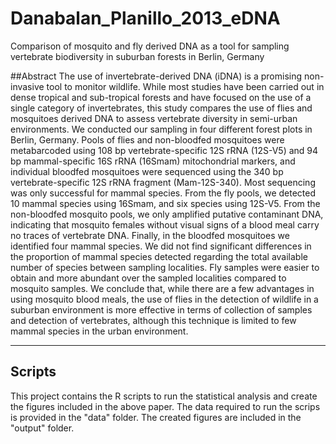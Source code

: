 # Danabalan_Planillo_2013_eDNA
Comparison of mosquito and fly derived DNA as a tool for sampling vertebrate biodiversity in suburban forests in Berlin, Germany



##Abstract
The use of invertebrate-derived DNA (iDNA) is a promising non-invasive tool to monitor wildlife. While most studies have been carried out in dense tropical and sub-tropical forests and have focused on the use of a single category of invertebrates, this study compares the use of flies and mosquitoes derived DNA to assess vertebrate diversity in semi-urban environments. We conducted our sampling in four different forest plots in Berlin, Germany. Pools of flies and non-bloodfed mosquitoes were metabarcoded using 108 bp vertebrate-specific 12S rRNA (12S-V5) and 94 bp mammal-specific 16S rRNA (16Smam) mitochondrial markers, and individual bloodfed mosquitoes were sequenced using the 340 bp vertebrate-specific 12S rRNA fragment (Mam-12S-340). Most sequencing was only successful for mammal species. From the fly pools, we detected 10 mammal species using 16Smam, and six species using 12S-V5. From the non-bloodfed mosquito pools, we only amplified putative contaminant DNA, indicating that mosquito females without visual signs of a blood meal carry no traces of vertebrate DNA. Finally, in the bloodfed mosquitoes we identified four mammal species. We did not find significant differences in the proportion of mammal species detected regarding the total available number of species between sampling localities. Fly samples were easier to obtain and more abundant over the sampled localities compared to mosquito samples. We conclude that, while there are a few advantages in using mosquito blood meals, the use of flies in the detection of wildlife in a suburban environment is more effective in terms of collection of samples and detection of vertebrates, although this technique is limited to few mammal species in the urban environment. 

--------------------------------------------------------------
## Scripts
This project contains the R scripts to run the statistical analysis and create the figures included in the above paper. The data required to run the scrips is provided in the "data" folder. The created figures are included in the "output" folder.

